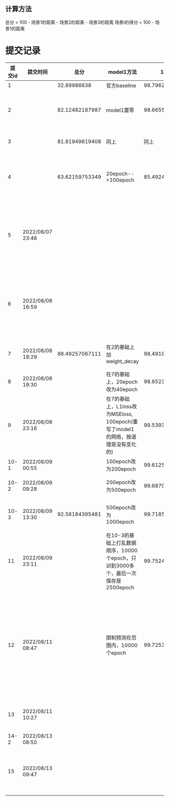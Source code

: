 ## 计算方法
总分 = 100 - 场景1的距离 - 场景2的距离 - 场景3的距离
场景i的得分 = 100 - 场景1的距离
# 提交记录
| 提交id | 提交时间 | 总分 |model1方法 | 1得分 | 2得分 |  model1总结  | model2方法 |  3得分 | model2总结 |
|  ----  |  ----  |  ----  | ----  | ----  | ----  | ----  | ---- |---- |---- |
| 1 | | 32.89986638 |官方baseline | 98.79622250 | 49.26791637 | | 用的model1 | 84.83572752 | |
| 2 | | 82.12482187987 | model1置零 | 98.66551103312s | 98.62358332648 | 只用4个通道对场景1的效果影响不大，但是对场景2十分友好| 同上 | 同上| |
| 3 | | 81.81949819408 | 同上 |同上 | 同上 | | 只用1000个标签样本 |  84.53040383447 | 还不如直接用model1 |
| 4 | | 63.62159753349 | 20epoch-->100epoch |85.49242591707 | 86.15884952062 |  100个epoch，model1好像过拟合了，远不如之前20个epoch| 20epoch-->100epoch,最简单的半监督 |   91.97032209580 | 最简单的半监督得到的model2比之前还是有提升的 |
| 5 | 2022/08/07 23:48 | | | | | | 100epoch-->20epoch | 84.94623435439 | 4里面model2训练100epoch比20个epoch效果好，20个epoch欠拟合 |
| 6 | 2022/08/08 16:59 | | | | | | 花时间设计的半监督训练方式  | 91.52268251519 | 比最傻逼的半监督低了0.4个百分点，但是这次所有的训练都只有50个epoch |
| 7 | 2022/08/08 18:29 | 88.49257067111 | 在2的基础上加weight_decay | 98.49197300421 | 98.47791515170 | 加了weight_decay之后略微降了0.2左右 | 同上 | 同上 | 同上 |
| 8 | 2022/08/08 19:30 | | 在7的基础上，20epoch改为40epoch | 98.85236625224 | 98.84850910502 | 可以，是目前最强了 |  |  |  |
| 9 | 2022/08/08 23:16 | | 在7的基础上，L1loss改为MSEloss, 100epoch(重写了model1的网络，按道理是没有变化的) | 99.53934768497 | 99.53123079894 | 目前最强了，继续训或许可以更强 |  |  |  |
| 10-1 | 2022/08/09 00:55 | | 100epoch改为200epoch | 99.61251968129 | 99.60585838940 | 又强了0.1左右 |  |  |  |
| 10-2 | 2022/08/09 09:28 | | 200epoch改为500epoch | 99.68704509416 | 99.67430117920 | 又强了0.1左右,继续训，或许还可以增强 |  |  |  |
| 10-3 | 2022/08/09 13:30 | 92.56184395481 | 500epoch改为1000epoch | 99.71858824222 | 99.71303769030scenario | 又强了0.03左右,继续训，或许还可以增强 |  在4的基础上，傻逼版半监督，打乱数据顺序，1000个epoch |93.13021802229 | 提升了一个百分点 |
| 11 | 2022/08/09 23:11| | 在10-3的基础上打乱数据顺序，10000个epoch，只训到3000多个，最后一次保存是2500epoch | 99.75241118782 | 99.73356698664 | 又好了一些 |   |  |  |
| 12 | 2022/08/11 08:47 | | 限制预测在范围内，10000个epoch | 99.72530729212 | 99.71998489872 | 略降，0.03左右|在6的基础上，改为打标签数量逐渐增多的策略、MSE、weightdecay、随机数种子、加载时打乱数据顺序、每次分数据时也打乱，增加epoch(M0 500，M1M2 500，M_last 1000),限制预测在范围内 | 93.03162626763 | 比6升了1.5,还是不够好 | 
| 13 | 2022/08/11 10:27 | | | | | | 在12的model1的基础上，用1000个有标签数据finetune | 92.44001574439 | 不是很棒 |
|14-2| 2022/08/13 08:50 | | | | | | tri-training | 41.77820351692 | loss下降不太好 |
| 15 | 2022/08/13 09:47 | | | | | | self-training | 93.02363670053 | 每轮20个epoch，loss就下降得可以了，可是效果一般 |